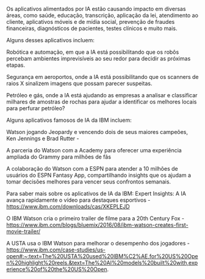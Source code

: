 
Os aplicativos alimentados por IA estão causando impacto em diversas áreas, como saúde, educação, transcrição, aplicação da lei, atendimento ao cliente, aplicativos móveis e de mídia social, prevenção de fraudes financeiras, diagnósticos de pacientes, testes clínicos e muito mais.

Alguns desses aplicativos incluem:

Robótica e automação, em que a IA está possibilitando que os robôs percebam ambientes imprevisíveis ao seu redor para decidir as próximas etapas.


Segurança em aeroportos, onde a IA está possibilitando que os scanners de raios X sinalizem imagens que possam parecer suspeitas.


Petróleo e gás, onde a IA está ajudando as empresas a analisar e classificar milhares de amostras de rochas para ajudar a identificar os melhores locais para perfurar petróleo? 
 

Alguns aplicativos famosos de IA da IBM incluem:

Watson jogando Jeopardy e vencendo dois de seus maiores campeões, Ken Jennings e Brad Rutter - 

A parceria do Watson com a Academy para oferecer uma experiência ampliada do Grammy para milhões de fãs

A colaboração do Watson com a ESPN para atender a 10 milhões de usuários do ESPN Fantasy App, compartilhando insights que os ajudam a tomar decisões melhores para vencer seus confrontos semanais.

Para saber mais sobre os aplicativos de IA da IBM:
Expert Insights: A IA avança rapidamente o vídeo para destaques esportivos - https://www.ibm.com/downloads/cas/XKEPLEJD

O IBM Watson cria o primeiro trailer de filme para a 20th Century Fox - https://www.ibm.com/blogs/bluemix/2016/08/ibm-watson-creates-first-movie-trailer/

A USTA usa o IBM Watson para melhorar o desempenho dos jogadores - https://www.ibm.com/case-studies/us-open#:~:text=The%20USTA%20used%20IBM%C2%AE,for%20US%20Open%20highlight%20reels.&text=The%20AI%20models%20built%20with,experience%20of%20the%20US%20Open.
  


